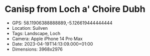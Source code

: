 # Canisp from Loch a' Choire Dubh

- GPS: 58.11906388888889,-5.126619444444444
- Location: Suilven
- Tags: Landscape, Loch
- Camera: Apple iPhone 14 Pro Max
- Date: 2023-04-19T14:13:09.000+01:00
- Dimensions: 3968x2976
